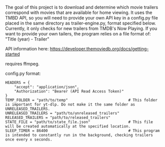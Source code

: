 The goal of this project is to download and determine which movie trailers correspond with movies that are available for home viewing. It uses the TMBD API, so you will need to provide your own API key in a config.py file placed in the same directory as trailer-engine.py, format specified below. Currently, it only checks for new trailers from TMDB's Now Playing. If you want to provide your own tailers, the program relies on a file format of: "Title (year) - Trailer"

API information here: https://developer.themoviedb.org/docs/getting-started

requires ffmpeg.

config.py format:

```
HEADERS = {
    "accept": "application/json",
    "Authorization": "Bearer (API Read Access Token)"
}
TEMP_FOLDER = "path/to/temp"                           # This folder is important for yt-dlp. Do not make it the same folder as UNRELEASED_TRAILERS.
UNRELEASED_TRAILERS = "path/to/unreleased_trailers"
RELEASED_TRAILERS = "path/to/released_trailers"
STATE_FILE = "path/to/state_file.json"                 # This file will be created automatically at the specified location.
SLEEP_TIMER = 86400                                    # This program is intended to constantly run in the background, checking trailers once every x seconds.
```
